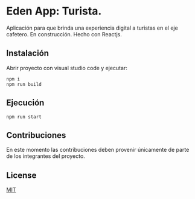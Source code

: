 # Eden App: Turista.
Aplicación para que brinda una experiencia digital a turistas en el eje cafetero.
En construcción. Hecho con Reactjs.

## Instalación

Abrir proyecto con visual studio code y ejecutar:


```react
npm i
npm run build
```

## Ejecución

```react
npm run start
```

## Contribuciones
En este momento las contribuciones deben provenir únicamente de parte de los integrantes del proyecto.

## License
[MIT](https://choosealicense.com/licenses/mit/)